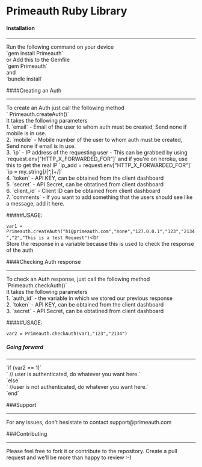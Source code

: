 # Primeauth Ruby Library 

#### Installation <br> 
<hr>
Run the following command on your device  <br>
`gem install Primeauth` <br>
or Add this to the Gemfile<br>
`gem Primeauth` <br>
and <br>
`bundle install` <br>

####Creating an Auth
<hr>
To create an Auth just call the following method <br>
` Primeauth.createAuth()` <br>
It takes the following parameters  <br>
1. `email` - Email of the user to whom auth must be created, Send none if mobile is in use.<br>
2. `mobile` - Mobile number of the user to whom auth must be created, Send none if email is in use.<br>
3. `ip` - IP address of the requesting user - This can be grabbed by using
<br>`request.env["HTTP_X_FORWARDED_FOR"]` and if you're on heroku, use this to get the real IP  
`ip_add =  request.env["HTTP_X_FORWARDED_FOR"]`
`ip = my_string[/[^,]+/]` <br>
4. `token` - API KEY, can be obtained from the client dashboard <br>
5. `secret` - API Secret, can be obtatined from client dashboard <br>
6. `client_id` - Client ID can be obtained from client dashboard <br>
7. `comments` - If you want to add something that the users should see like a message, add it here. <br>

#####USAGE: 

`var1 = Primeauth.createAuth("hi@primeauth.com","none","127.0.0.1","123","2134","2","This is a test Request")`<br
<br>
Store the response in a variable because this is used to check the response of the auth <br>

####Checking Auth response <br>
<hr>
To check an Auth response, just call the following method 
`Primeauth.checkAuth()` <br>
It takes the following parameters <br>
1. `auth_id` - the variable in which we stored our previous response <br>
2. `token` - API KEY, can be obtained from the client dashboard <br>
3. `secret` - API Secret, can be obtatined from client dashboard <br>

#####USAGE: 

`var2 = Primeauth.checkAuth(var1,"123","2134")`

##### Going forward
<hr>
`if (var2 == 1)`<br>
   ` // user is authenticated, do whatever you want here.`<br>
  `else` <br>
   ` //user is not authenticated, do whatever you want here.`<br>
 `end`<br>

###Support
<hr>
For any issues, don't hesistate to contact support@primeauth.com <br>

###Contributing
<hr>
Please feel free to fork it or contribute to the repository. Create a pull request and we'll be more than happy to review :-) 




